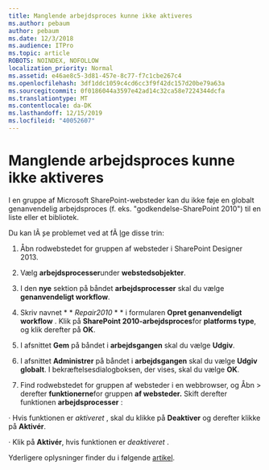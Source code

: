 ```yaml
---
title: Manglende arbejdsproces kunne ikke aktiveres
ms.author: pebaum
author: pebaum
ms.date: 12/3/2018
ms.audience: ITPro
ms.topic: article
ROBOTS: NOINDEX, NOFOLLOW
localization_priority: Normal
ms.assetid: e46ae8c5-3d81-457e-8c77-f7c1cbe267c4
ms.openlocfilehash: 3df1ddc1059c4cd6cc3f9f42dc157d20be79a63a
ms.sourcegitcommit: 0f0186044a3597e42ad14c32ca58e7224344dcfa
ms.translationtype: MT
ms.contentlocale: da-DK
ms.lasthandoff: 12/15/2019
ms.locfileid: "40052607"
---
```

# <a name="missing-workflow-failed-to-activate"></a>Manglende arbejdsproces kunne ikke aktiveres

I en gruppe af Microsoft SharePoint-websteder kan du ikke føje en globalt genanvendelig arbejdsproces (f. eks. "godkendelse-SharePoint 2010") til en liste eller et bibliotek.
  
Du kan lÃ ̧se problemet ved at fÃ ̧lge disse trin: 
  
1. Åbn rodwebstedet for gruppen af websteder i SharePoint Designer 2013.
  
2. Vælg **arbejdsprocesser**under **webstedsobjekter**. 
  
3. I den **nye** sektion på båndet **arbejdsprocesser** skal du vælge **genanvendeligt workflow**. 
  
4. Skriv navnet * * *Repair2010* * * i formularen **Opret genanvendeligt workflow** . Klik på **SharePoint 2010-arbejdsproces**for **platforms type**, og klik derefter på **OK**. 
  
1. I afsnittet **Gem** på båndet i **arbejdsgangen** skal du vælge **Udgiv**. 
  
2. I afsnittet **Administrer** på båndet i **arbejdsgangen** skal du vælge **Udgiv globalt**. I bekræftelsesdialogboksen, der vises, skal du vælge **OK**. 
  
3. Find rodwebstedet for gruppen af websteder i en webbrowser, og Åbn \> derefter **funktionerne**for gruppen **af websteder.** Skift derefter funktionen **arbejdsprocesser** : 
  
· Hvis funktionen er *aktiveret* , skal du klikke på **Deaktiver** og derefter klikke på **Aktivér**. 
  
· Klik på **Aktivér**, hvis funktionen er *deaktiveret* . 
  
Yderligere oplysninger finder du i følgende [artikel](https://go.microsoft.com/fwlink/?linkid=2047770&amp;clcid=0x409).
  


